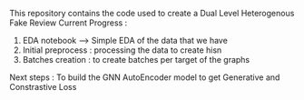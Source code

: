 This repository contains the code used to create a Dual Level Heterogenous Fake Review 
Current Progress :
1. EDA notebook --> Simple EDA of the data that we have
2. Initial preprocess : processing the data to create hisn
3. Batches creation : to create batches per target of the graphs

Next steps : To build the GNN AutoEncoder model to get Generative and Constrastive Loss
